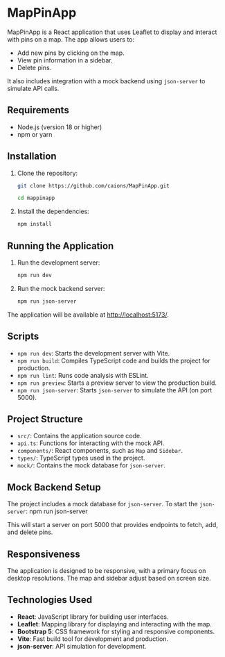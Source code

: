 # MapPinApp

MapPinApp is a React application that uses Leaflet to display and interact with pins on a map. The app allows users to:

- Add new pins by clicking on the map.
- View pin information in a sidebar.
- Delete pins.

It also includes integration with a mock backend using `json-server` to simulate API calls.

## Requirements

- Node.js (version 18 or higher)
- npm or yarn

## Installation

1. Clone the repository:

   ```bash
   git clone https://github.com/caions/MapPinApp.git
   ```

   ```bash
   cd mappinapp
   ```

2. Install the dependencies:

   ```bash
   npm install
   ```

## Running the Application

1. Run the development server:
   ```bash
   npm run dev
   ```
2. Run the mock backend server:
   ```bash
   npm run json-server
   ```

The application will be available at [http://localhost:5173/](http://localhost:5173/).

## Scripts

- `npm run dev`: Starts the development server with Vite.
- `npm run build`: Compiles TypeScript code and builds the project for production.
- `npm run lint`: Runs code analysis with ESLint.
- `npm run preview`: Starts a preview server to view the production build.
- `npm run json-server`: Starts `json-server` to simulate the API (on port 5000).

## Project Structure

- `src/`: Contains the application source code.
- `api.ts`: Functions for interacting with the mock API.
- `components/`: React components, such as `Map` and `Sidebar`.
- `types/`: TypeScript types used in the project.
- `mock/`: Contains the mock database for `json-server`.

## Mock Backend Setup

The project includes a mock database for `json-server`. To start the `json-server`:
npm run json-server

This will start a server on port 5000 that provides endpoints to fetch, add, and delete pins.

## Responsiveness

The application is designed to be responsive, with a primary focus on desktop resolutions. The map and sidebar adjust based on screen size.

## Technologies Used

- **React**: JavaScript library for building user interfaces.
- **Leaflet**: Mapping library for displaying and interacting with the map.
- **Bootstrap 5**: CSS framework for styling and responsive components.
- **Vite**: Fast build tool for development and production.
- **json-server**: API simulation for development.
